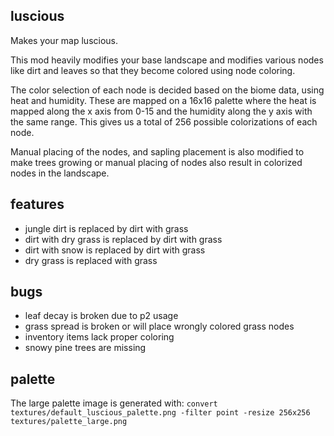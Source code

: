 
## luscious

Makes your map luscious.

This mod heavily modifies your base landscape and modifies various
nodes like dirt and leaves so that they become colored using node
coloring.

The color selection of each node is decided based on the biome data,
using heat and humidity. These are mapped on a 16x16 palette where
the heat is mapped along the x axis from 0-15 and the humidity along
the y axis with the same range. This gives us a total of 256 possible
colorizations of each node.

Manual placing of the nodes, and sapling placement is also modified to
make trees growing or manual placing of nodes also result in colorized
nodes in the landscape.

## features

- jungle dirt is replaced by dirt with grass
- dirt with dry grass is replaced by dirt with grass
- dirt with snow is replaced by dirt with grass
- dry grass is replaced with grass

## bugs

- leaf decay is broken due to p2 usage
- grass spread is broken or will place wrongly colored grass nodes
- inventory items lack proper coloring
- snowy pine trees are missing

## palette

The large palette image is generated with:
  `convert textures/default_luscious_palette.png -filter point -resize 256x256 textures/palette_large.png`

